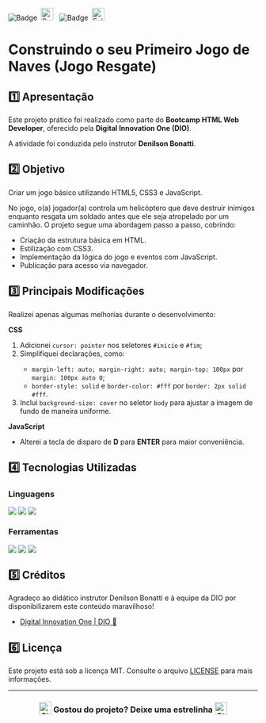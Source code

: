 ![Badge](https://img.shields.io/badge/DIGITAL%20INNOVATION%20ONE-BB2649?style=for-the-badge)&nbsp;&nbsp;<img src="https://raw.githubusercontent.com/Tarikul-Islam-Anik/Animated-Fluent-Emojis/master/Emojis/Activities/Sparkles.png" alt="Sparkles" width="25" height="25" />&nbsp;&nbsp;&nbsp;![Badge](https://img.shields.io/badge/PROJETO-COM%20MENTORIA-FF6F61?style=for-the-badge)&nbsp;&nbsp;<img src="https://raw.githubusercontent.com/Tarikul-Islam-Anik/Animated-Fluent-Emojis/master/Emojis/Hand%20gestures/Folded%20Hands%20Light%20Skin%20Tone.png" alt="Folded Hands Light Skin Tone" width="25" height="25" />

# Construindo o seu Primeiro Jogo de Naves (Jogo Resgate)

## 1️⃣ Apresentação
Este projeto prático foi realizado como parte do **Bootcamp HTML Web Developer**, oferecido pela **Digital Innovation One (DIO)**. 

A atividade foi conduzida pelo instrutor **Denilson Bonatti**.

## 2️⃣ Objetivo
Criar um jogo básico utilizando HTML5, CSS3 e JavaScript.

No jogo, o(a) jogador(a) controla um helicóptero que deve destruir inimigos enquanto resgata um soldado antes que ele seja atropelado por um caminhão. O projeto segue uma abordagem passo a passo, cobrindo:

- Criação da estrutura básica em HTML.
- Estilização com CSS3.
- Implementação da lógica do jogo e eventos com JavaScript.
- Publicação para acesso via navegador.

## 3️⃣ Principais Modificações
Realizei apenas algumas melhorias durante o desenvolvimento:

**CSS**
<ol>
<li>Adicionei <code>cursor: pointer</code> nos seletores <code>#inicio</code> e <code>#fim</code>;</li>
  <li>Simplifiquei declarações, como:</li>
  <ul>
    <li><code>margin-left: auto; margin-right: auto; margin-top: 100px</code> por <code>margin: 100px auto 0</code>;</li>
    <li><code>border-style: solid</code> e <code>border-color: #fff</code> por <code>border: 2px solid #fff</code>.</li>
  </ul>
  <li>Incluí <code>background-size: cover</code> no seletor <code>body</code> para ajustar a imagem de fundo de maneira uniforme.</li>
</ol>

**JavaScript**
- Alterei a tecla de disparo de **D** para **ENTER** para maior conveniência.

## 4️⃣ Tecnologias Utilizadas

### Linguagens
<div style="display:flex;">
  <img src="https://img.shields.io/badge/HTML5-E34F26?style=for-the-badge&logo=html5&logoColor=white">&nbsp;<img src="https://img.shields.io/badge/CSS3-1572B6?style=for-the-badge&logo=css3&logoColor=white">&nbsp;<img src="https://img.shields.io/badge/JavaScript-F7DF1E?style=for-the-badge&logo=javascript&logoColor=black">
</div>

### Ferramentas
<div style="display:flex;">
  <img src="https://img.shields.io/badge/Visual%20Studio%20Code-0078D4?style=for-the-badge&logo=visual-studio-code&logoColor=white">&nbsp;<img src="https://img.shields.io/badge/Git-F05032?style=for-the-badge&logo=git&logoColor=white">&nbsp;<img src="https://img.shields.io/badge/GitHub-404040?style=for-the-badge&logo=github&logoColor=white">
</div>

## 5️⃣ Créditos
Agradeço ao didático instrutor Denilson Bonatti e à equipe da DIO por disponibilizarem este conteúdo maravilhoso!
- <a href="https://www.dio.me/" target="_blank">Digital Innovation One | DIO 🔗</a>

## 6️⃣ Licença
Este projeto está sob a licença MIT. Consulte o arquivo [LICENSE](LICENSE) para mais informações.

---

### <div align="center"><img src="https://raw.githubusercontent.com/Tarikul-Islam-Anik/Animated-Fluent-Emojis/master/Emojis/Travel%20and%20places/Star.png" alt="Star" width="25" height="25" style="vertical-align:text-bottom;" /> Gostou do projeto? Deixe uma estrelinha <img src="https://raw.githubusercontent.com/Tarikul-Islam-Anik/Animated-Fluent-Emojis/master/Emojis/Travel%20and%20places/Star.png" alt="Star" width="25" height="25" style="vertical-align:text-bottom;" /></div>